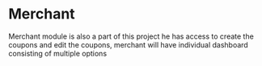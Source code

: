 Merchant
========

Merchant module is also a part of this project he has access to create the coupons and edit the coupons, merchant will have individual dashboard consisting of multiple options
